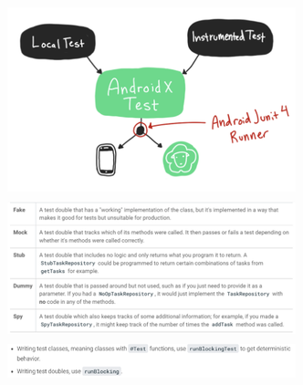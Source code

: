 ![alt text](https://github.com/lucasribolli/android-codelabs/blob/master/images/androidx_tests.png?raw=true)

![alt text](https://github.com/lucasribolli/android-codelabs/blob/master/images/test_doubles.png?raw=true)

![alt text](https://github.com/lucasribolli/android-codelabs/blob/master/images/runBlocking-runBlockingTest.png?raw=true)